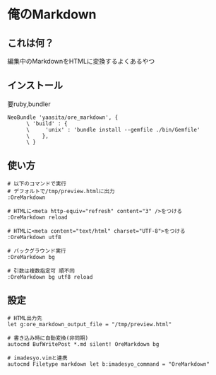 俺のMarkdown
===============

## これは何？

編集中のMarkdownをHTMLに変換するよくあるやつ

## インストール

要ruby,bundler

    NeoBundle 'yaasita/ore_markdown', {
          \ 'build' : {
          \     'unix' : 'bundle install --gemfile ./bin/Gemfile'
          \    },
          \ }

## 使い方
    
    # 以下のコマンドで実行
    # デフォルトで/tmp/preview.htmlに出力
    :OreMarkdown

    # HTMLに<meta http-equiv="refresh" content="3" />をつける
    :OreMarkdown reload

    # HTMLに<meta content="text/html" charset="UTF-8">をつける
    :OreMarkdown utf8

    # バックグラウンド実行
    :OreMarkdown bg

    # 引数は複数指定可 順不同
    :OreMarkdown bg utf8 reload

## 設定

    # HTML出力先
    let g:ore_markdown_output_file = "/tmp/preview.html"

    # 書き込み時に自動変換(非同期)
    autocmd BufWritePost *.md silent! OreMarkdown bg

    # imadesyo.vimと連携
    autocmd Filetype markdown let b:imadesyo_command = "OreMarkdown"
